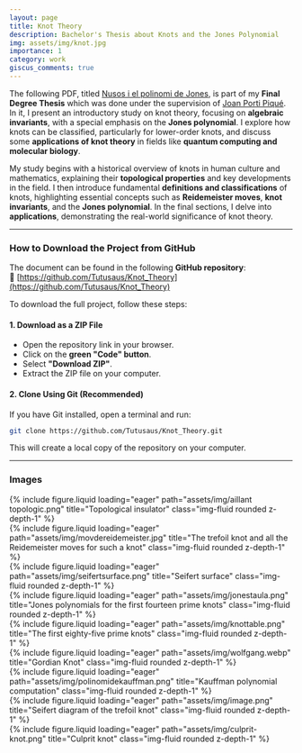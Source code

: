 ```yaml
---
layout: page
title: Knot Theory
description: Bachelor's Thesis about Knots and the Jones Polynomial
img: assets/img/knot.jpg
importance: 1
category: work
giscus_comments: true
---
```


The following PDF, titled [Nusos i el polinomi de Jones](http://tutusaus.github.io/assets/pdf/KnotsandtheJonesPolynomial.pdf), is part of my **Final Degree Thesis** which was done under the supervision of [Joan Porti Piqué](https://tutusaus.github.io/people/). In it, I present an introductory study on knot theory, focusing on **algebraic invariants**, with a special emphasis on the **Jones polynomial**. I explore how knots can be classified, particularly for lower-order knots, and discuss some **applications of knot theory** in fields like **quantum computing and molecular biology**.  

My study begins with a historical overview of knots in human culture and mathematics, explaining their **topological properties** and key developments in the field. I then introduce fundamental **definitions and classifications** of knots, highlighting essential concepts such as **Reidemeister moves**, **knot invariants**, and the **Jones polynomial**. In the final sections, I delve into **applications**, demonstrating the real-world significance of knot theory.

---

### **How to Download the Project from GitHub**
The document can be found in the following **GitHub repository**:  
🔗 [https://github.com/Tutusaus/Knot_Theory](https://github.com/Tutusaus/Knot_Theory)

To download the full project, follow these steps:

#### **1. Download as a ZIP File**
- Open the repository link in your browser.
- Click on the **green "Code" button**.
- Select **"Download ZIP"**.
- Extract the ZIP file on your computer.

#### **2. Clone Using Git (Recommended)**
If you have Git installed, open a terminal and run:

```bash
git clone https://github.com/Tutusaus/Knot_Theory.git
```

This will create a local copy of the repository on your computer.

---

### Images
<div class="row">
    <div class="col-sm mt-3 mt-md-0">
        {% include figure.liquid loading="eager" path="assets/img/aillant topologic.png" title="Topological insulator" class="img-fluid rounded z-depth-1" %}
    </div>
    <div class="col-sm mt-3 mt-md-0">
        {% include figure.liquid loading="eager" path="assets/img/movdereidemeister.jpg" title="The trefoil knot and all the Reidemeister moves for such a knot" class="img-fluid rounded z-depth-1" %}
    </div>
    <div class="col-sm mt-3 mt-md-0">
        {% include figure.liquid loading="eager" path="assets/img/seifertsurface.png" title="Seifert surface" class="img-fluid rounded z-depth-1" %}
    </div>
</div>
<div class="row">
    <div class="col-sm mt-3 mt-md-0">
        {% include figure.liquid loading="eager" path="assets/img/jonestaula.png" title="Jones polynomials for the first fourteen prime knots" class="img-fluid rounded z-depth-1" %}
    </div>
    <div class="col-sm mt-3 mt-md-0">
        {% include figure.liquid loading="eager" path="assets/img/knottable.png" title="The first eighty-five prime knots" class="img-fluid rounded z-depth-1" %}
    </div>
    <div class="col-sm mt-3 mt-md-0">
        {% include figure.liquid loading="eager" path="assets/img/wolfgang.webp" title="Gordian Knot" class="img-fluid rounded z-depth-1" %}
    </div>
</div>
<div class="row">
    <div class="col-sm mt-3 mt-md-0">
        {% include figure.liquid loading="eager" path="assets/img/polinomidekauffman.png" title="Kauffman polynomial computation" class="img-fluid rounded z-depth-1" %}
    </div>
    <div class="col-sm mt-3 mt-md-0">
        {% include figure.liquid loading="eager" path="assets/img/image.png" title="Seifert diagram of the trefoil knot" class="img-fluid rounded z-depth-1" %}
    </div>
    <div class="col-sm mt-3 mt-md-0">
        {% include figure.liquid loading="eager" path="assets/img/culprit-knot.png" title="Culprit knot" class="img-fluid rounded z-depth-1" %}
    </div>
</div>